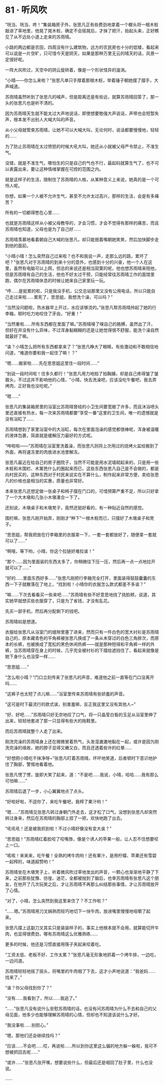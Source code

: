 # 81 · 听风吹

“咣当、咣当、咚！”集装箱房子外，张思凡正有些费劲地拿着一个榔头将一根木桩敲进了草地里，他晃了晃木桩，确定不会摇晃后，才抹了把汗，抬起头来，正好瞧见了从不远处小道上走来的苏雨晴。

小路的两边都是农田，四周没有什么建筑物，远方的农民房也十分的低矮，看起来可以说是一片空旷，只可惜今天是阴天，如果是那种万里无云的晴天的话，风景一定很好呢。

一阵大风吹过，天空中的阴云旋转着，像是一个形状怪异的漩涡。

“小晴——你怎么来啦？”张思凡单只手撑着那根木桩，举着锤子朝她摆了摆手，大声喊道。

苏雨晴虽然听到了张思凡的喊声，但是距离还是有些远，就算苏雨晴回答了，那一头的张思凡也是听不清的。

因为苏雨晴天生就不能太过大声地说话，即使想要勉强大声说话，声带也会短暂失声，根本发不出别人大喊大叫的声音。

从小父母就管束苏雨晴，让她不可以大喊大叫，无论何时，说话都要慢慢地，轻轻的……

为了防止苏雨晴在太过愤怒的时候大吼大叫，她还从小就被父母严令禁止，不准生气。

没错，就是不准生气，哪怕生的只是自己的气也不行，最起码就算生气了，也不可以表露出来，要让这种情绪掌握在可控的范围之内。

就是这样子的生活，限制住了苏雨晴的人格，从某种意义上来说，她真的是一个可怜人呢。

你想，如果一个人被不允许生气，甚至不允许太过高兴，那样的生活，会是有多痛苦？

所有的一切都得憋在心里……

也就是苏雨晴这样从小被父母教导的，才会习惯，才会不觉得有那样的痛苦，而且苏雨晴也知道，父母也是为了自己好……

苏雨晴羡慕地看着朝自己大喊的张思凡，却只能抿着嘴朝她笑笑，然后加快脚步走到他的面前。

“小晴小晴！怎么突然自己过来啦？也不和我说一声，走那么远的路，累坏了吧？”张思凡对于苏雨晴的到来十分的意外，也感到十分的兴奋，他一个人在这里，虽然有电脑可以上网，但总的来说还是相当寂寞的呢，他也想苏雨晴来陪他，但是苏雨晴有自己的生活，他也不好太过干预，只能经常往苏雨晴工作的面馆里跑，偶尔在苏雨晴休息的时候让她来自己家里玩一玩。

“呼……是挺累的啦，只是我没手机，公交总站那里又没有公用电话，所以只能自己走过来啦……累死了，思思姐，我想洗个澡，可以吗？”

“当然没问题啦，热水器早上开过，水应该够烫的。”张思凡帮苏雨晴拎起了她的行李箱，顿时吃力地咬住了牙齿，“好重！”

“当然重啦……所有东西都在里面了嘛。”苏雨晴嗅了嗅自己的胳膊，虽然出了汗，但好在并没有什么异味，不过浑身黏糊糊的还是让她觉得很不舒服，能洗个澡自然就最好了嘛。

“诶？小晴怎么把所有东西都拿来了？”张思凡睁大了眼睛，有些激动和不敢相信地问道，“难道你要和我一起住了嘛！？”

“嗯……搬家啦……先在思思姐这里住一段时间……”

“别说一段时间啦！住多久都行！”张思凡用力地拍了拍胸脯，却是自己疼得皱了皱眉头，不过这并不影响他的心情，“小晴，快去洗澡吧，应该没吃午餐吧，我去弄烤肉，正好我也没吃呢。”

“嗯……”

张思凡的集装箱房里的浴室比苏雨晴曾经的小卫生间要宽敞了许多，而且沐浴喷头里还直接有热水，每一次来苏雨晴都要“享受一番”这里的卫生间，唯一的遗憾就是没有浴缸了……

苏雨晴想到了家里浴室中的大浴缸，每次在里面泡澡的感觉都很棒呢，浑身被温暖的液体包裹，简直就是缓解压力最好的方式呢。

“哗啦啦——”苏雨晴在浴室里洗着澡，而张思凡则将上次用过的烧烤火盆给搬到了外面，再将速冻里的肉放进水池里解冻。

张思凡最近在给自己的房子圈院子，当然不可能是用水泥墙砌起来的，只是用一些木桩和木围栏、木篱笆什么的圈起来而已，这些东西张思凡自己是不会做的，都是向村民买的，这种东西对于村民来说实在不算什么，制作起来非常方便，卖给张思凡的价格也是相当的实惠，质量也非常好。

本来张思凡还想定做一张桌子和椅子摆在门口的，可惜预算严重不足，所以只好拿了一个大木墩和几张小木墩凑合一下了。

还别说，木墩桌子和木墩凳子，竟然还挺好看的，有一种贴近自然的感觉。

围栏嘛，张思凡刚开始弄，刚刚才“种下”一根木桩而已，只摆好了木墩桌子和凳子。

“思思姐，帮我把放在行李箱里的衣服拿一下，一套一套都放好了，随便拿一套就可以了……”

“啊哦，等下哟，小晴，你这个拉链好难拉诶！”

“那个……因为里面装的东西太多了，你稍微往下压一压，然后再一点一点地拉开就可以了……”

“好的……里面东西好多……”张思凡刚把行李箱完全打开，里面装得鼓鼓囊囊的东西一下子就散落在了地上，“找到啦！小晴你的衣服怎么款式都差不多诶？”

“嘛……下次去看看买一些来吧……”苏雨晴有些不好意思地挠了挠脸颊，说道，其实她早就想买些衣服穿了，只是为了省钱，才没有乱花。

先买一部手机，然后再分配剩下的钱吧。

苏雨晴如是想道。

衣服给张思凡从浴室门的缝隙里塞了进来，然而只有一件白色的宽大衬衫是苏雨晴自己的，原本藏青色的平角裤被张思凡换成了一条从未穿过的白色三角胖次，而原本的长裤，也被换成了宽松的黑色休闲热裤——就是那种短得和平角裤一样的外裤，当苏雨晴穿在身上的时候，几乎完全被衬衫的下摆给遮挡住了，看起来就像是她下身什么也没穿一样……

“思思姐……”

“怎么啦小晴？”门口立刻传来了张思凡的声音，难道他之前一直等在门口没离开吗……

“这裤子也太短了点儿嘛……”浴室里传来苏雨晴有些娇羞的声音。

“这可是时下最流行的款式诶，别害羞嘛，反正我这里又没有其他人~”

“好、好吧……”苏雨晴只好无奈地叹了口气，将一只晶莹白皙的玉足从浴室里伸了出来，轻轻地套进了那一只显得有些大的拖鞋里。

而后苏雨晴就整个人走了出来。

刚洗完澡的苏雨晴身上还在微微冒着热气，头发湿漉漉地黏在一起，或许是因为刚洗完澡的缘故，她的脖子显得又嫩又白，而且还透着些许的红晕……

“好想把小晴吃干抹净呀~”张思凡盯着苏雨晴，坏坏地笑道，后者顿时下意识地护住了胸部，警惕地看着他。

张思凡愣了愣，旋即大笑了起来，道：“不是吧……我说，小晴，哈哈……我有那么可怕嘛……”

苏雨晴后退了一步，小心翼翼地点了点头。

“好啦好啦，不逗你了，来吃午餐吧，我榨了果汁哟！”

“嗯……”苏雨晴见张思凡转过身朝门外走去，这才松了口气，没想到张思凡却突然转过身来，然后在苏雨晴的胸部上捏了一把，欢快地跑了出去。

“吼吼吼！还是被我抓到啦！不过小晴好像没有变大诶？”

“思思姐！”苏雨晴红着脸咬了咬嘴唇，像是个诱人的苹果一般，让人忍不住想要咬上一口。

“咳咳！来来来，吃午餐！全熟的烤牛肉哟！还有果汁，是用柠檬、苹果还有雪碧一起榨的，味道超赞哟！”

苏雨晴坐在木墩凳子上，听着微风吹过草地发出的声音，一颗心也渐渐地平静了下来，之前那些犹豫、彷徨、迷茫，全都被抛到了脑后，也幸苏雨晴有张思凡这个朋友，在他开了几次玩笑之后，才让苏雨晴不再那么纠结那些事情，才让苏雨晴放开了心情。

“对了，小晴，怎么突然到我这里来住了？不工作啦？”

“……嗯。”苏雨晴用刀叉娴熟而轻巧地切下一块牛肉，放进嘴里慢慢地咀嚼了起来。

张思凡摆上这副刀叉其实只是装装样子的，事实上他根本就不会用，就算能切开牛肉，也显得很费劲，哪有苏雨晴这么优雅熟练……

更多的时候，他还是习惯直接用筷子夹起来咬着吃。

“工资太低、老板不好、工作太累？”张思凡毫无形象地抓着一个烤牛排，一边吃，一边问道。

苏雨晴轻轻地摇了摇头，将嘴里的牛肉咽了下去，这才小声地说道：“我爸妈……找来了。”

“诶？你父母找到你了？”

“没有……我看到了，所以……我逃了。”

“……”张思凡没有说什么安慰苏雨晴的话，也没有问苏雨晴为什么不去和自己的父母见面，他多少也能够理解苏雨晴的心情，但却也不知道该说什么才好。

“我没事啦……别担心。”

“嗯，那他们还会继续找吗？”

“应该……不会吧……哎，再说啦……所以到你这里这么偏的地方躲一躲啦，我可不想被抓回去呢……”

“或许……”张思凡张开嘴，想要说些什么，但最后还是咽回了肚子里，什么也没说。

……
